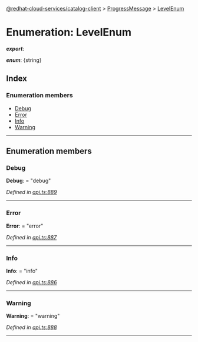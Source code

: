 [@redhat-cloud-services/catalog-client](../README.md) > [ProgressMessage](../modules/progressmessage.md) > [LevelEnum](../enums/progressmessage.levelenum.md)

# Enumeration: LevelEnum

*__export__*: 

*__enum__*: {string}

## Index

### Enumeration members

* [Debug](progressmessage.levelenum.md#debug)
* [Error](progressmessage.levelenum.md#error)
* [Info](progressmessage.levelenum.md#info)
* [Warning](progressmessage.levelenum.md#warning)

---

## Enumeration members

<a id="debug"></a>

###  Debug

**Debug**:  = "debug"

*Defined in [api.ts:889](https://github.com/RedHatInsights/javascript-clients/blob/master/packages/catalog/api.ts#L889)*

___
<a id="error"></a>

###  Error

**Error**:  = "error"

*Defined in [api.ts:887](https://github.com/RedHatInsights/javascript-clients/blob/master/packages/catalog/api.ts#L887)*

___
<a id="info"></a>

###  Info

**Info**:  = "info"

*Defined in [api.ts:886](https://github.com/RedHatInsights/javascript-clients/blob/master/packages/catalog/api.ts#L886)*

___
<a id="warning"></a>

###  Warning

**Warning**:  = "warning"

*Defined in [api.ts:888](https://github.com/RedHatInsights/javascript-clients/blob/master/packages/catalog/api.ts#L888)*

___

